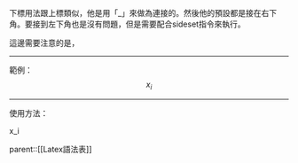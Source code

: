 下標用法跟上標類似，他是用「\_」來做為連接的。然後他的預設都是接在右下角。要接到左下角也是沒有問題，但是需要配合sideset指令來執行。

這邊需要注意的是，
- - - 
範例：
$$
x_i
$$
- - -
使用方法：

x_i

parent::[[Latex語法表]]